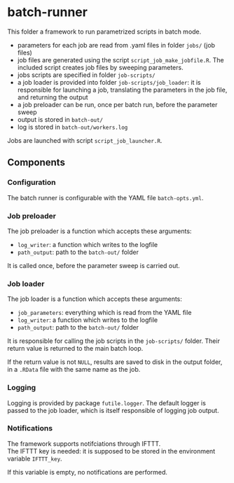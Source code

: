 # batch-runner

<!-- badges: start -->
<!-- badges: end -->

This folder a framework to run parametrized scripts in batch mode.

- parameters for each job are read from .yaml files in folder `jobs/` (job files)
- job files are generated using the script `script_job_make_jobfile.R`. The included script creates job files by sweeping parameters.
- jobs scripts are specified in folder `job-scripts/`
- a job loader is provided into folder `job-scripts/job_loader`: it is responsible for launching a job, translating the parameters in the job file, and returning the output
- a job preloader can be run, once per batch run, before the parameter sweep
- output is stored in `batch-out/`
- log is stored in `batch-out/workers.log`

Jobs are launched with script `script_job_launcher.R`.

## Components

### Configuration

The batch runner is configurable with the YAML file `batch-opts.yml`.

### Job preloader

The job preloader is a function which accepts these arguments:

- `log_writer`: a function which writes to the logfile
- `path_output`: path to the `batch-out/` folder

It is called once, before the parameter sweep is carried out.

### Job loader

The job loader is a function which accepts these arguments:

- `job_parameters`: everything which is read from the YAML file
- `log_writer`: a function which writes to the logfile
- `path_output`: path to the `batch-out/` folder

It is responsible for calling the job scripts in the `job-scripts/` folder.
Their return value is returned to the main batch loop.

If the return value is not `NULL`, results are saved to disk in the output folder, in a `.RData` file with the same name as the job.

### Logging

Logging is provided by package `futile.logger`.
The default logger is passed to the job loader, which is itself responsible of logging job output.

### Notifications

The framework supports notifciations through IFTTT.    
The IFTTT key is needed: it is supposed to be stored in the environment variable `IFTTT_key`.

If this variable is empty, no notifications are performed.




